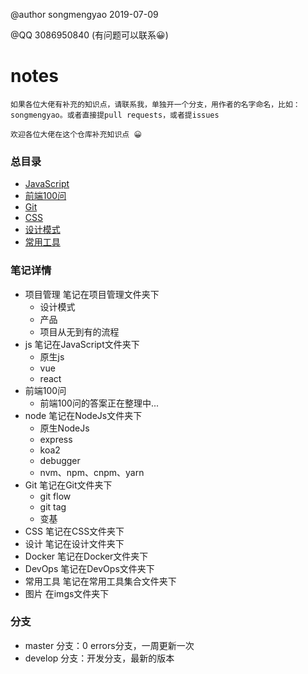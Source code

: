 @author songmengyao 2019-07-09 
    
@QQ 3086950840 (有问题可以联系😀)

# notes

`如果各位大佬有补充的知识点，请联系我，单独开一个分支，用作者的名字命名，比如：songmengyao。或者直接提pull requests，或者提issues`

`欢迎各位大佬在这个仓库补充知识点 😀`

### 总目录
- [JavaScript](./JavaScript/原生JS.md)
- [前端100问](./前端100问/100questions.md)
- [Git](./Git/git常用操作.md)
- [CSS](./CSS/css知识点.md)
- [设计模式](./设计模式/设计模式.md)
- [常用工具](./常用工具集合/常用工具.md)

### 笔记详情

- 项目管理 笔记在项目管理文件夹下
  - 设计模式
  - 产品
  - 项目从无到有的流程
- js 笔记在JavaScript文件夹下
  - 原生js
  - vue
  - react
- 前端100问
  - 前端100问的答案正在整理中...
- node 笔记在NodeJs文件夹下
  - 原生NodeJs
  - express
  - koa2
  - debugger
  - nvm、npm、cnpm、yarn
- Git 笔记在Git文件夹下
  - git flow
  - git tag
  - 变基
- CSS 笔记在CSS文件夹下
- 设计 笔记在设计文件夹下
- Docker 笔记在Docker文件夹下
- DevOps 笔记在DevOps文件夹下
- 常用工具 笔记在常用工具集合文件夹下
- 图片 在imgs文件夹下

### 分支

- master 分支：0 errors分支，一周更新一次
- develop 分支：开发分支，最新的版本
